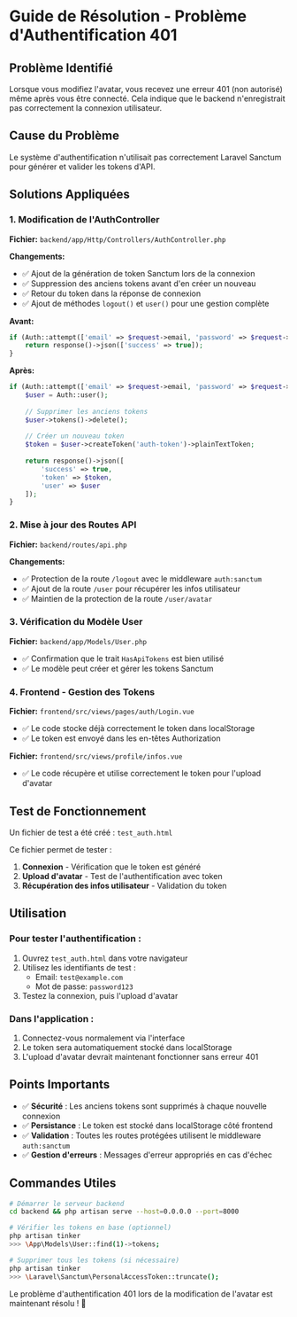 # Guide de Résolution - Problème d'Authentification 401

## Problème Identifié
Lorsque vous modifiez l'avatar, vous recevez une erreur 401 (non autorisé) même après vous être connecté. Cela indique que le backend n'enregistrait pas correctement la connexion utilisateur.

## Cause du Problème
Le système d'authentification n'utilisait pas correctement Laravel Sanctum pour générer et valider les tokens d'API.

## Solutions Appliquées

### 1. Modification de l'AuthController
**Fichier:** `backend/app/Http/Controllers/AuthController.php`

**Changements:**
- ✅ Ajout de la génération de token Sanctum lors de la connexion
- ✅ Suppression des anciens tokens avant d'en créer un nouveau
- ✅ Retour du token dans la réponse de connexion
- ✅ Ajout de méthodes `logout()` et `user()` pour une gestion complète

**Avant:**
```php
if (Auth::attempt(['email' => $request->email, 'password' => $request->password])) {
    return response()->json(['success' => true]);
}
```

**Après:**
```php
if (Auth::attempt(['email' => $request->email, 'password' => $request->password])) {
    $user = Auth::user();
    
    // Supprimer les anciens tokens
    $user->tokens()->delete();
    
    // Créer un nouveau token
    $token = $user->createToken('auth-token')->plainTextToken;
    
    return response()->json([
        'success' => true,
        'token' => $token,
        'user' => $user
    ]);
}
```

### 2. Mise à jour des Routes API
**Fichier:** `backend/routes/api.php`

**Changements:**
- ✅ Protection de la route `/logout` avec le middleware `auth:sanctum`
- ✅ Ajout de la route `/user` pour récupérer les infos utilisateur
- ✅ Maintien de la protection de la route `/user/avatar`

### 3. Vérification du Modèle User
**Fichier:** `backend/app/Models/User.php`

- ✅ Confirmation que le trait `HasApiTokens` est bien utilisé
- ✅ Le modèle peut créer et gérer les tokens Sanctum

### 4. Frontend - Gestion des Tokens
**Fichier:** `frontend/src/views/pages/auth/Login.vue`

- ✅ Le code stocke déjà correctement le token dans localStorage
- ✅ Le token est envoyé dans les en-têtes Authorization

**Fichier:** `frontend/src/views/profile/infos.vue`

- ✅ Le code récupère et utilise correctement le token pour l'upload d'avatar

## Test de Fonctionnement

Un fichier de test a été créé : `test_auth.html`

Ce fichier permet de tester :
1. **Connexion** - Vérification que le token est généré
2. **Upload d'avatar** - Test de l'authentification avec token
3. **Récupération des infos utilisateur** - Validation du token

## Utilisation

### Pour tester l'authentification :
1. Ouvrez `test_auth.html` dans votre navigateur
2. Utilisez les identifiants de test :
   - Email: `test@example.com`
   - Mot de passe: `password123`
3. Testez la connexion, puis l'upload d'avatar

### Dans l'application :
1. Connectez-vous normalement via l'interface
2. Le token sera automatiquement stocké dans localStorage
3. L'upload d'avatar devrait maintenant fonctionner sans erreur 401

## Points Importants

- ✅ **Sécurité** : Les anciens tokens sont supprimés à chaque nouvelle connexion
- ✅ **Persistance** : Le token est stocké dans localStorage côté frontend
- ✅ **Validation** : Toutes les routes protégées utilisent le middleware `auth:sanctum`
- ✅ **Gestion d'erreurs** : Messages d'erreur appropriés en cas d'échec

## Commandes Utiles

```bash
# Démarrer le serveur backend
cd backend && php artisan serve --host=0.0.0.0 --port=8000

# Vérifier les tokens en base (optionnel)
php artisan tinker
>>> \App\Models\User::find(1)->tokens;

# Supprimer tous les tokens (si nécessaire)
php artisan tinker
>>> \Laravel\Sanctum\PersonalAccessToken::truncate();
```

Le problème d'authentification 401 lors de la modification de l'avatar est maintenant résolu ! 🎉